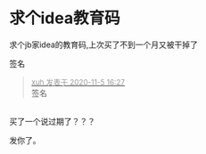 # 求个idea教育码


 求个jb家idea的教育码,上次买了不到一个月又被干掉了

签名

<div class="quote"><blockquote><font size="2"><a href="https://www.hostloc.com/forum.php?mod=redirect&amp;goto=findpost&amp;pid=9407257&amp;ptid=762778" target="_blank"><font color="#999999">xuh 发表于 2020-11-5 16:27</font></a></font><br />
签名</blockquote></div><br />
买了一个说过期了？？？

发你了。
